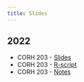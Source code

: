 ```yaml
---
title: Slides
---
```


## 2022

* CORH 203 - [Slides](/2022_corh-203_slides.html)
* CORH 203 - [R-script](/2022_corh-203_rscript.html)
* CORH 203 - [Notes](/2022_corh-203_notes.html)
